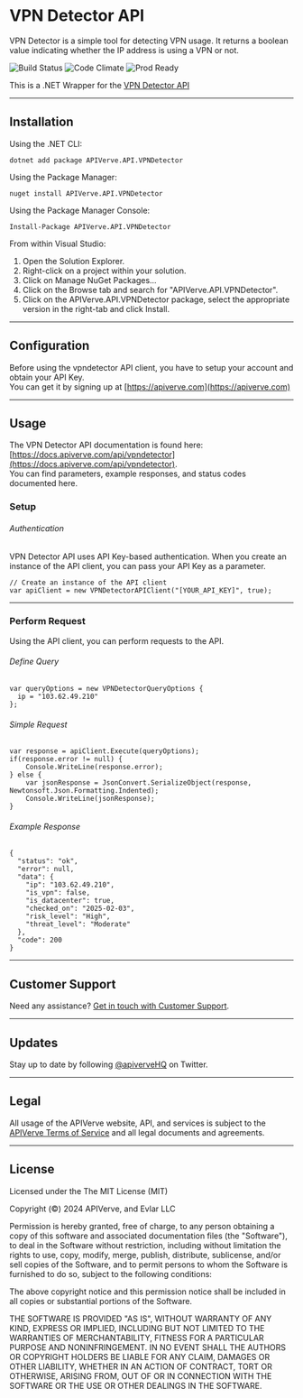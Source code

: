 VPN Detector API
============

VPN Detector is a simple tool for detecting VPN usage. It returns a boolean value indicating whether the IP address is using a VPN or not.

![Build Status](https://img.shields.io/badge/build-passing-green)
![Code Climate](https://img.shields.io/badge/maintainability-B-purple)
![Prod Ready](https://img.shields.io/badge/production-ready-blue)

This is a .NET Wrapper for the [VPN Detector API](https://apiverve.com/marketplace/api/vpndetector)

---

## Installation

Using the .NET CLI:
```
dotnet add package APIVerve.API.VPNDetector
```

Using the Package Manager:
```
nuget install APIVerve.API.VPNDetector
```

Using the Package Manager Console:
```
Install-Package APIVerve.API.VPNDetector
```

From within Visual Studio:

1. Open the Solution Explorer.
2. Right-click on a project within your solution.
3. Click on Manage NuGet Packages...
4. Click on the Browse tab and search for "APIVerve.API.VPNDetector".
5. Click on the APIVerve.API.VPNDetector package, select the appropriate version in the right-tab and click Install.


---

## Configuration

Before using the vpndetector API client, you have to setup your account and obtain your API Key.  
You can get it by signing up at [https://apiverve.com](https://apiverve.com)

---

## Usage

The VPN Detector API documentation is found here: [https://docs.apiverve.com/api/vpndetector](https://docs.apiverve.com/api/vpndetector).  
You can find parameters, example responses, and status codes documented here.

### Setup

###### Authentication
VPN Detector API uses API Key-based authentication. When you create an instance of the API client, you can pass your API Key as a parameter.

```
// Create an instance of the API client
var apiClient = new VPNDetectorAPIClient("[YOUR_API_KEY]", true);
```

---


### Perform Request
Using the API client, you can perform requests to the API.

###### Define Query

```
var queryOptions = new VPNDetectorQueryOptions {
  ip = "103.62.49.210"
};
```

###### Simple Request

```
var response = apiClient.Execute(queryOptions);
if(response.error != null) {
	Console.WriteLine(response.error);
} else {
    var jsonResponse = JsonConvert.SerializeObject(response, Newtonsoft.Json.Formatting.Indented);
    Console.WriteLine(jsonResponse);
}
```

###### Example Response

```
{
  "status": "ok",
  "error": null,
  "data": {
    "ip": "103.62.49.210",
    "is_vpn": false,
    "is_datacenter": true,
    "checked_on": "2025-02-03",
    "risk_level": "High",
    "threat_level": "Moderate"
  },
  "code": 200
}
```

---

## Customer Support

Need any assistance? [Get in touch with Customer Support](https://apiverve.com/contact).

---

## Updates
Stay up to date by following [@apiverveHQ](https://twitter.com/apiverveHQ) on Twitter.

---

## Legal

All usage of the APIVerve website, API, and services is subject to the [APIVerve Terms of Service](https://apiverve.com/terms) and all legal documents and agreements.

---

## License
Licensed under the The MIT License (MIT)

Copyright (&copy;) 2024 APIVerve, and Evlar LLC

Permission is hereby granted, free of charge, to any person obtaining a copy of this software and associated documentation files (the "Software"), to deal in the Software without restriction, including without limitation the rights to use, copy, modify, merge, publish, distribute, sublicense, and/or sell copies of the Software, and to permit persons to whom the Software is furnished to do so, subject to the following conditions:

The above copyright notice and this permission notice shall be included in all copies or substantial portions of the Software.

THE SOFTWARE IS PROVIDED "AS IS", WITHOUT WARRANTY OF ANY KIND, EXPRESS OR IMPLIED, INCLUDING BUT NOT LIMITED TO THE WARRANTIES OF MERCHANTABILITY, FITNESS FOR A PARTICULAR PURPOSE AND NONINFRINGEMENT. IN NO EVENT SHALL THE AUTHORS OR COPYRIGHT HOLDERS BE LIABLE FOR ANY CLAIM, DAMAGES OR OTHER LIABILITY, WHETHER IN AN ACTION OF CONTRACT, TORT OR OTHERWISE, ARISING FROM, OUT OF OR IN CONNECTION WITH THE SOFTWARE OR THE USE OR OTHER DEALINGS IN THE SOFTWARE.